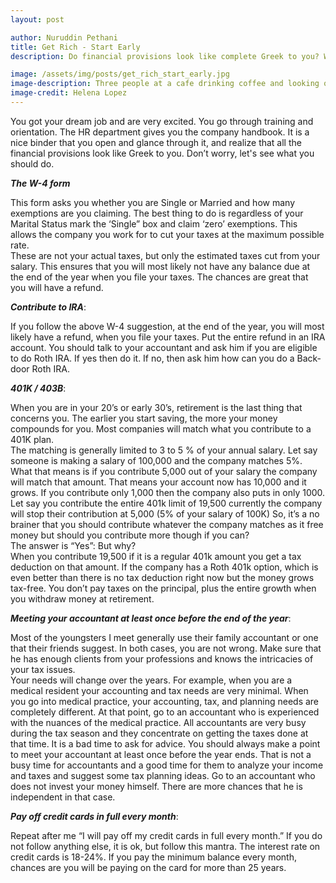 ```yaml
---
layout: post

author: Nuruddin Pethani
title: Get Rich - Start Early
description: Do financial provisions look like complete Greek to you? Worry not, here's where to start.

image: /assets/img/posts/get_rich_start_early.jpg
image-description: Three people at a cafe drinking coffee and looking over at a laptop, with books laid on the table
image-credit: Helena Lopez
---
```

You got your dream job and are very excited.  You go through training and orientation.  The HR department gives you the company handbook.  It is a nice binder that you open and glance through it, and realize that all the financial provisions look like Greek to you.  Don’t worry, let's see what you should do.

***The W-4 form***

This form asks you whether you are Single or Married and how many exemptions are you claiming.  The best thing to do is regardless of your Marital Status mark the ‘Single” box and claim ‘zero’ exemptions.  This allows the company you work for to cut your taxes at the maximum possible rate.  
These are not your actual taxes, but only the estimated taxes cut from your salary.  This ensures that you will most likely not have any balance due at the end of the year when you file your taxes.  The chances are great that you will have a refund.

***Contribute to IRA***:

If you follow the above W-4 suggestion, at the end of the year, you will most likely have a refund, when you file your taxes.  Put the entire refund in an IRA account.  You should talk to your accountant and ask him if you are eligible to do Roth IRA.  If yes then do it.  If no, then ask him how can you do a Back-door Roth IRA.

***401K / 403B***:

When you are in your 20’s or early 30’s, retirement is the last thing that concerns you.  The earlier you start saving, the more your money compounds for you. Most companies will match what you contribute to a 401K plan.  
The matching is generally limited to 3 to 5 % of your annual salary.  Let say someone is making a salary of 100,000 and the company matches 5%.  What that means is if you contribute 5,000 out of your salary the company will match that amount.  That means your account now has 10,000 and it grows. 
If you contribute only 1,000 then the company also puts in only 1000.  Let say you contribute the entire 401k limit of 19,500 currently the company will stop their contribution at 5,000 (5% of your salary of 100K)
So,  it’s a no brainer that you should contribute whatever the company matches as it free money but should you contribute more though if you can?  
The answer is “Yes”:  But why?  
When you contribute 19,500 if it is a regular 401k amount you get a tax deduction on that amount.  If the company has a Roth 401k option,  which is even better than there is no tax deduction right now but the money grows tax-free.  You don’t pay taxes on the principal, plus the entire growth when you withdraw money at retirement. 

***Meeting your accountant at least once before the end of the year***:

Most of the youngsters I meet generally use their family accountant or one that their friends suggest.  In both cases, you are not wrong.  Make sure that he has enough clients from your professions and knows the intricacies of your tax issues.  
Your needs will change over the years. For example,  when you are a medical resident your accounting and tax needs are very minimal.  When you go into medical practice,  your accounting, tax, and planning needs are completely different.  At that point, go to an accountant who is experienced with the nuances of the medical practice.
All accountants are very busy during the tax season and they concentrate on getting the taxes done at that time.  It is a bad time to ask for advice.  You should always make a point to meet your accountant at least once before the year ends.  That is not a busy time for accountants and a good time for them to analyze your income and taxes and suggest some tax planning ideas.  Go to an accountant who does not invest your money himself.  There are more chances that he is independent in that case.  

***Pay off credit cards in full every month***:

Repeat after me “I will pay off my credit cards in full every month.”  If you do not follow anything else, it is ok, but follow this mantra.  The interest rate on credit cards is 18-24%.  If you pay the minimum balance every month, chances are you will be paying on the card for more than 25 years.